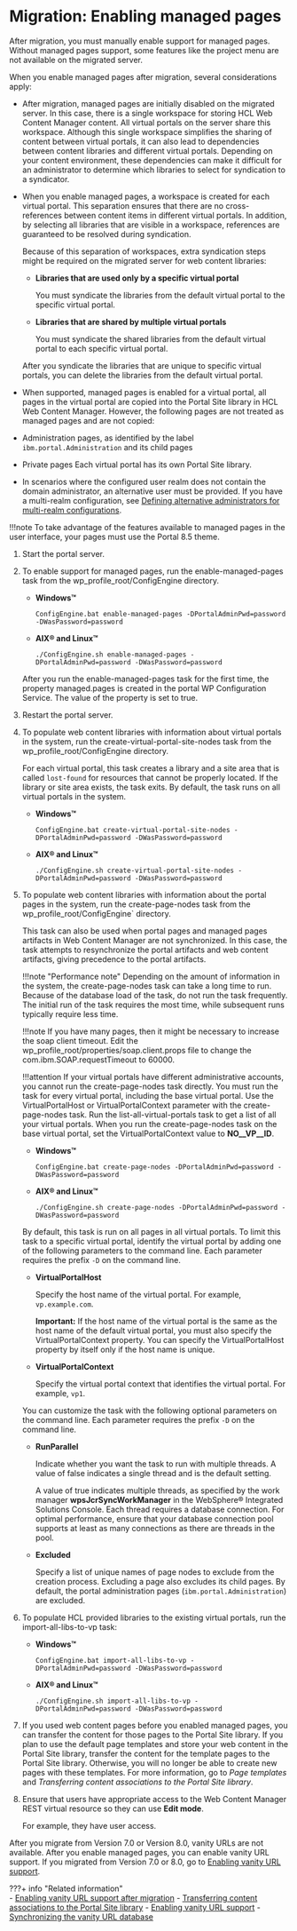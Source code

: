 # Migration: Enabling managed pages

After migration, you must manually enable support for managed pages. Without managed pages support, some features like the project menu are not available on the migrated server.

When you enable managed pages after migration, several considerations apply:

-   After migration, managed pages are initially disabled on the migrated server. In this case, there is a single workspace for storing HCL Web Content Manager content. All virtual portals on the server share this workspace. Although this single workspace simplifies the sharing of content between virtual portals, it can also lead to dependencies between content libraries and different virtual portals. Depending on your content environment, these dependencies can make it difficult for an administrator to determine which libraries to select for syndication to a syndicator.
-   When you enable managed pages, a workspace is created for each virtual portal. This separation ensures that there are no cross-references between content items in different virtual portals. In addition, by selecting all libraries that are visible in a workspace, references are guaranteed to be resolved during syndication.

    Because of this separation of workspaces, extra syndication steps might be required on the migrated server for web content libraries:

    -   **Libraries that are used only by a specific virtual portal**

        You must syndicate the libraries from the default virtual portal to the specific virtual portal.

    -   **Libraries that are shared by multiple virtual portals**

        You must syndicate the shared libraries from the default virtual portal to each specific virtual portal.

    After you syndicate the libraries that are unique to specific virtual portals, you can delete the libraries from the default virtual portal.

-   When supported, managed pages is enabled for a virtual portal, all pages in the virtual portal are copied into the Portal Site library in HCL Web Content Manager. However, the following pages are not treated as managed pages and are not copied:

-   Administration pages, as identified by the label `ibm.portal.Administration` and its child pages
-   Private pages
Each virtual portal has its own Portal Site library.

-   In scenarios where the configured user realm does not contain the domain administrator, an alternative user must be provided. If you have a multi-realm configuration, see [Defining alternative administrators for multi-realm configurations](../../../../../manage_content/wcm/wcm_management/further_cfg_options/wcm_config_admin_multirealm.md).

!!!note
    To take advantage of the features available to managed pages in the user interface, your pages must use the Portal 8.5 theme.

1.  Start the portal server.

2.  To enable support for managed pages, run the enable-managed-pages task from the wp_profile_root/ConfigEngine directory.

    -   **Windows™**

        `ConfigEngine.bat enable-managed-pages -DPortalAdminPwd=password -DWasPassword=password`

    -   **AIX® and Linux™**

        `./ConfigEngine.sh enable-managed-pages -DPortalAdminPwd=password -DWasPassword=password`

    After you run the enable-managed-pages task for the first time, the property managed.pages is created in the portal WP Configuration Service. The value of the property is set to true.

3.  Restart the portal server.

4.  To populate web content libraries with information about virtual portals in the system, run the create-virtual-portal-site-nodes task from the wp_profile_root/ConfigEngine directory.

    For each virtual portal, this task creates a library and a site area that is called `lost-found` for resources that cannot be properly located. If the library or site area exists, the task exits. By default, the task runs on all virtual portals in the system.

    -   **Windows™**

        `ConfigEngine.bat create-virtual-portal-site-nodes -DPortalAdminPwd=password -DWasPassword=password`

    -   **AIX® and Linux™**

        `./ConfigEngine.sh create-virtual-portal-site-nodes -DPortalAdminPwd=password -DWasPassword=password`

5.  To populate web content libraries with information about the portal pages in the system, run the create-page-nodes task from the wp_profile_root/ConfigEngine` directory.

    This task can also be used when portal pages and managed pages artifacts in Web Content Manager are not synchronized. In this case, the task attempts to resynchronize the portal artifacts and web content artifacts, giving precedence to the portal artifacts.

    !!!note "Performance note"
        Depending on the amount of information in the system, the create-page-nodes task can take a long time to run. Because of the database load of the task, do not run the task frequently. The initial run of the task requires the most time, while subsequent runs typically require less time.

    !!!note
        If you have many pages, then it might be necessary to increase the soap client timeout. Edit the wp_profile_root/properties/soap.client.props file to change the com.ibm.SOAP.requestTimeout to 60000.

    !!!attention
        If your virtual portals have different administrative accounts, you cannot run the create-page-nodes task directly. You must run the task for every virtual portal, including the base virtual portal. Use the VirtualPortalHost or VirtualPortalContext parameter with the create-page-nodes task. Run the list-all-virtual-portals task to get a list of all your virtual portals. When you run the create-page-nodes task on the base virtual portal, set the VirtualPortalContext value to __NO__VP__ID__.

    -   **Windows™**

        `ConfigEngine.bat create-page-nodes -DPortalAdminPwd=password -DWasPassword=password`

    -   **AIX® and Linux™**

        `./ConfigEngine.sh create-page-nodes -DPortalAdminPwd=password -DWasPassword=password`

    By default, this task is run on all pages in all virtual portals. To limit this task to a specific virtual portal, identify the virtual portal by adding one of the following parameters to the command line. Each parameter requires the prefix `-D` on the command line.

    -   **VirtualPortalHost**

        Specify the host name of the virtual portal. For example, `vp.example.com`.

        **Important:** If the host name of the virtual portal is the same as the host name of the default virtual portal, you must also specify the VirtualPortalContext property. You can specify the VirtualPortalHost property by itself only if the host name is unique.

    -   **VirtualPortalContext**

        Specify the virtual portal context that identifies the virtual portal. For example, `vp1`.

    You can customize the task with the following optional parameters on the command line. Each parameter requires the prefix `-D` on the command line.

    -   **RunParallel**

        Indicate whether you want the task to run with multiple threads. A value of false indicates a single thread and is the default setting.

        A value of true indicates multiple threads, as specified by the work manager **wpsJcrSyncWorkManager** in the WebSphere® Integrated Solutions Console. Each thread requires a database connection. For optimal performance, ensure that your database connection pool supports at least as many connections as there are threads in the pool.

    -   **Excluded**

        Specify a list of unique names of page nodes to exclude from the creation process. Excluding a page also excludes its child pages. By default, the portal administration pages \(`ibm.portal.Administration`\) are excluded.

6.  To populate HCL provided libraries to the existing virtual portals, run the import-all-libs-to-vp task:

    -   **Windows™**

        `ConfigEngine.bat import-all-libs-to-vp -DPortalAdminPwd=password -DWasPassword=password`

    -   **AIX® and Linux™**

        `./ConfigEngine.sh import-all-libs-to-vp -DPortalAdminPwd=password -DWasPassword=password`

7.  If you used web content pages before you enabled managed pages, you can transfer the content for those pages to the Portal Site library. If you plan to use the default page templates and store your web content in the Portal Site library, transfer the content for the template pages to the Portal Site library. Otherwise, you will no longer be able to create new pages with these templates. For more information, go to *Page templates* and *Transferring content associations to the Portal Site library*.

8.  Ensure that users have appropriate access to the Web Content Manager REST virtual resource so they can use **Edit mode**.<br>

    For example, they have user access.<br>

After you migrate from Version 7.0 or Version 8.0, vanity URLs are not available. After you enable managed pages, you can enable vanity URL support. If you migrated from Version 7.0 or 8.0, go to [Enabling vanity URL support](../../../../../manage_content/wcm/wcm_content_delivery/vanity_url/adm_vanity_url/van_url_cfgtsk_enable_vus.md).


???+ info "Related information"  
    -   [Enabling vanity URL support after migration](../../../../../deployment/manage/migrate/next_steps/post_mig_activities/portal_task/mig_post_vurls.md)
    -   [Transferring content associations to the Portal Site library](../../../../../manage_content/wcm/wcm_artifacts/managed_pages/cfg_managed_pages/wcm_config_mngpages_transfer.md)
    -   [Enabling vanity URL support](../../../../../manage_content/wcm/wcm_content_delivery/vanity_url/adm_vanity_url/van_url_cfgtsk_enable_vus.md)
    -   [Synchronizing the vanity URL database](../../../../../manage_content/wcm/wcm_content_delivery/vanity_url/adm_vanity_url/van_url_cfgtsk_sync_db.md)